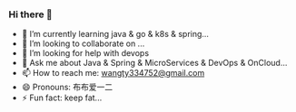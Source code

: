 ### Hi there 👋

<!-- - 🔭 I’m currently working on a middle company -->
- 🌱 I’m currently learning java & go & k8s & spring...
- 👯 I’m looking to collaborate on ...
- 🤔 I’m looking for help with devops
- 💬 Ask me about Java & Spring & MicroServices & DevOps & OnCloud...
- 📫 How to reach me: wangty334752@gmail.com
- 😄 Pronouns: 布布爱一二
- ⚡ Fun fact: keep fat...

<!--
**bubua12/bubua12** is a ✨ _special_ ✨ repository because its `README.md` (this file) appears on your GitHub profile.

Here are some ideas to get you started:

- 🔭 I’m currently working on ...
- 🌱 I’m currently learning ...
- 👯 I’m looking to collaborate on ...
- 🤔 I’m looking for help with ...
- 💬 Ask me about ...
- 📫 How to reach me: ...
- 😄 Pronouns: ...
- ⚡ Fun fact: ...
-->
